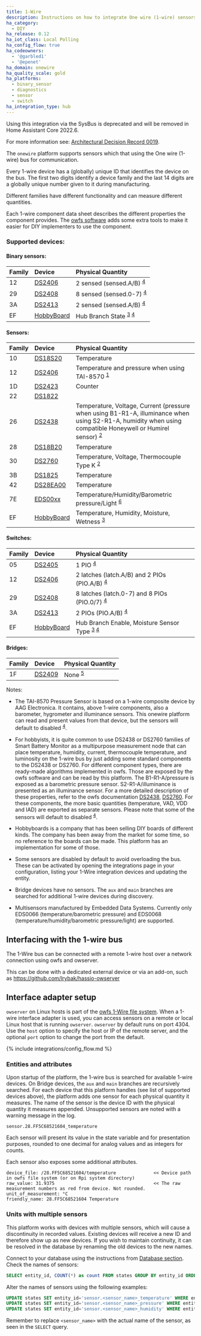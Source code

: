 ```yaml
---
title: 1-Wire
description: Instructions on how to integrate One wire (1-wire) sensors into Home Assistant.
ha_category:
  - DIY
ha_release: 0.12
ha_iot_class: Local Polling
ha_config_flow: true
ha_codeowners:
  - '@garbled1'
  - '@epenet'
ha_domain: onewire
ha_quality_scale: gold
ha_platforms:
  - binary_sensor
  - diagnostics
  - sensor
  - switch
ha_integration_type: hub
---
```


<div class='note warning'>

Using this integration via the SysBus is deprecated and will be removed in Home Assistant Core 2022.6.

For more information see: [Architectural Decision Record 0019](https://github.com/home-assistant/architecture/blob/master/adr/0019-GPIO.md).

</div>

The `onewire` platform supports sensors which that using the One wire (1-wire) bus for communication.

Every 1-wire device has a (globally) unique ID that identifies the device on the bus. The first two digits identify a device family and the last 14 digits are a globally unique number given to it during manufacturing.

Different families have different functionality and can measure different quantities.

Each 1-wire component data sheet describes the different properties the component provides. The [owfs software](https://github.com/owfs/owfs) adds some extra tools to make it easier for DIY implementers to use the component. 

### Supported devices:

#### Binary sensors:

| Family | Device           | Physical Quantity  |
| -------|:-----|:-----|
| 12     | [DS2406](https://datasheets.maximintegrated.com/en/ds/DS2406.pdf)  | 2 sensed (sensed.A/B) <sup>[4](#note_4)</sup> |
| 29     | [DS2408](https://datasheets.maximintegrated.com/en/ds/DS2408.pdf)  | 8 sensed (sensed.0-7) <sup>[4](#note_4)</sup> |
| 3A     | [DS2413](https://datasheets.maximintegrated.com/en/ds/DS2413.pdf)  | 2 sensed (sensed.A/B) <sup>[4](#note_4)</sup> |
| EF     | [HobbyBoard](https://hobbyboards.com/)                             | Hub Branch State <sup>[3](#note_3) [4](#note_4)</sup> |

#### Sensors:

| Family | Device           | Physical Quantity  |
| -------|:-----|:-----|
| 10     | [DS18S20](https://www.maximintegrated.com/en/products/sensors/DS18S20.html)  | Temperature                     |
| 12     | [DS2406](https://datasheets.maximintegrated.com/en/ds/DS2406.pdf)            | Temperature and pressure when using TAI-8570 <sup>[1](#note_1)</sup> |
| 1D     | [DS2423](https://datasheets.maximintegrated.com/en/ds/DS2423.pdf)            | Counter                         |
| 22     | [DS1822](https://datasheets.maximintegrated.com/en/ds/DS1822.pdf)            |                                 |
| 26     | [DS2438](https://datasheets.maximintegrated.com/en/ds/DS2438.pdf)            | Temperature, Voltage, Current (pressure when using B1-R1-A, illuminance when using S2-R1-A, humidity when using compatible Honeywell or Humirel sensor) <sup>[2](#note_2)</sup> |
| 28     | [DS18B20](https://datasheets.maximintegrated.com/en/ds/DS18B20.pdf)          | Temperature                     |
| 30     | [DS2760](https://pdfserv.maximintegrated.com/en/ds/DS2760.pdf)            | Temperature, Voltage, Thermocouple Type K <sup>[2](#note_2)</sup> |
| 3B     | [DS1825](https://datasheets.maximintegrated.com/en/ds/DS1825.pdf)            | Temperature                     |
| 42     | [DS28EA00](https://datasheets.maximintegrated.com/en/ds/DS28EA00.pdf)        | Temperature                     |
| 7E     | [EDS00xx](https://www.embeddeddatasystems.com/assets/images/supportFiles/manuals/EN-UserMan%20%20OW-ENV%20Sensor%20v13.pdf)        | Temperature/Humidity/Barometric pressure/Light <sup>[6](#note_6)</sup>|
| EF     | [HobbyBoard](https://hobbyboards.com/)                                       | Temperature, Humidity, Moisture, Wetness <sup>[3](#note_3)</sup> |  

#### Switches:

| Family | Device           | Physical Quantity  |
| -------|:-----|:-----|
| 05     | [DS2405](https://datasheets.maximintegrated.com/en/ds/DS2405.pdf)  | 1 PIO <sup>[4](#note_4)</sup> |
| 12     | [DS2406](https://datasheets.maximintegrated.com/en/ds/DS2406.pdf)  | 2 latches (latch.A/B) and 2 PIOs (PIO.A/B) <sup>[4](#note_4)</sup> |
| 29     | [DS2408](https://datasheets.maximintegrated.com/en/ds/DS2408.pdf)  | 8 latches (latch.0-7) and 8 PIOs (PIO.0/7) <sup>[4](#note_4)</sup> |
| 3A     | [DS2413](https://datasheets.maximintegrated.com/en/ds/DS2413.pdf)  | 2 PIOs (PIO.A/B) <sup>[4](#note_4)</sup> |
| EF     | [HobbyBoard](https://hobbyboards.com/)                             | Hub Branch Enable, Moisture Sensor Type <sup>[3](#note_3) [4](#note_4)</sup> |

#### Bridges:

| Family | Device           | Physical Quantity |
| -------|:-----|:-----|
| 1F     | [DS2409](https://datasheets.maximintegrated.com/en/ds/DS2409.pdf)  | None <sup>[5](#note_5)</sup>


Notes:

- <a name="note_1">The TAI-8570</a> Pressure Sensor is based on a 1-wire composite device by AAG Electronica. It contains, above 1-wire components, also a barometer, hygrometer and illuminance sensors. This onewire platform can read and present values from that device, but the sensors will default to disabled <sup>[4](#note_4)</sup>.

- <a name="note_2">For hobbyists</a>, it is quite common to use DS2438 or DS2760 families of Smart Battery Monitor as a multipurpose measurement node that can place temperature, humidity, current, thermocouple temperature, and luminosity on the 1-wire bus by just adding some standard components to the DS2438 or DS2760. For different component types, there are ready-made algorithms implemented in owfs. Those are exposed by the owfs software and can be read by this platform. The B1-R1-A/pressure is exposed as a barometric pressure sensor. S2-R1-A/illuminance is presented as an illuminance sensor. For a more detailed description of these properties, refer to the owfs documentation [DS2438](https://owfs.org/index_php_page_ds2438.html), [DS2760](https://owfs.org/index_php_page_ds2760.html).
  For these components, the more basic quantities (temperature, VAD, VDD and IAD) are exported as separate sensors. Please note that some of the sensors will default to disabled <sup>[4](#note_4)</sup>.

- <a name="note_3">Hobbyboards</a> is a company that has been selling DIY boards of different kinds. The company has been away from the market for some time, so no reference to the boards can be made. This platform has an implementation for some of those.

- <a name="note_4">Some sensors are disabled by default</a> to avoid overloading the bus. These can be activated by opening the integrations page in your configuration, listing your 1-Wire integration devices and updating the entity.

- <a name="note_5">Bridge devices have no sensors</a>. The `aux` and `main` branches are searched for additional 1-wire devices during discovery.  

- <a name="note_6">Multisensors manufactured by Embedded Data Systems</a>. Currently only EDS0066 (temperature/barometric pressure) and EDS0068 (temperature/humidity/barometric pressure/light) are supported.  
## Interfacing with the 1-wire bus

The 1-Wire bus can be connected with a remote 1-wire host over a network connection using owfs and owserver.

This can be done with a dedicated external device or via an add-on, such as https://github.com/lrybak/hassio-owserver

## Interface adapter setup

`owserver` on Linux hosts is part of the [owfs 1-Wire file system](https://owfs.org/). When a 1-wire interface adapter is used, you can access sensors on a remote or local Linux host that is running `owserver`. `owserver` by default runs on port 4304. Use the `host` option to specify the host or IP of the remote server, and the optional `port` option to change the port from the default.

{% include integrations/config_flow.md %}

### Entities and attributes

Upon startup of the platform, the 1-wire bus is searched for available 1-wire devices. On Bridge devices, the `aux` and `main` branches are recursively searched. For each device that this platform handles (see list of supported devices above), the platform adds one sensor for each physical quantity it measures. The name of the sensor is the device ID with the physical quantity it measures appended. Unsupported sensors are noted with a warning message in the log.

`sensor.28.FF5C68521604_temperature`

Each sensor will present its value in the state variable and for presentation purposes, rounded to one decimal for analog values and as integers for counts.

Each sensor also exposes some additional attributes.

```alpha
device_file: /28.FF5C68521604/temperature              << Device path in owfs file system (or on Rpi system directory)
raw_value: 31.9375                                     << The raw measurement numbers as red from device. Not rounded.
unit_of_measurement: °C                              
friendly_name: 28.FF5C68521604 Temperature
```

### Units with multiple sensors

This platform works with devices with multiple sensors, which will cause a discontinuity in recorded values. Existing devices will receive a new ID and therefore show up as new devices.
If you wish to maintain continuity, it can be resolved in the database by renaming the old devices to the new names.

Connect to your database using the instructions from [Database section](/docs/backend/database/). Check the names of sensors:

```sql
SELECT entity_id, COUNT(*) as count FROM states GROUP BY entity_id ORDER BY count DESC LIMIT 10;
```

Alter the names of sensors using the following examples:

```sql
UPDATE states SET entity_id='sensor.<sensor_name>_temperature' WHERE entity_id LIKE 'sensor.<sensor_name>%' AND attributes LIKE '%\u00b0C%';
UPDATE states SET entity_id='sensor.<sensor_name>_pressure' WHERE entity_id LIKE 'sensor.<sensor_name>%' AND attributes LIKE '%mb%';
UPDATE states SET entity_id='sensor.<sensor_name>_humidity' WHERE entity_id LIKE 'sensor.<sensor_name>%' AND attributes LIKE '%%%' ESCAPE '';
```

Remember to replace `<sensor_name>` with the actual name of the sensor, as seen in the `SELECT` query.
